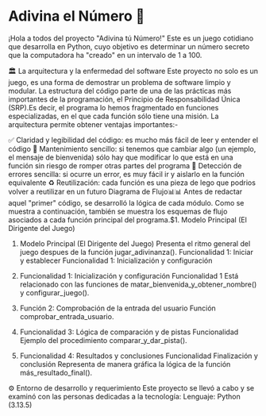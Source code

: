 # Adivina el Número 🎲
¡Hola a todos del proyecto "Adivina tú Número!" Este es un juego cotidiano que desarrolla en Python, cuyo objetivo es determinar un número secreto que la computadora ha "creado" en un intervalo de 1 a 100.

🏛️ La arquitectura y la enfermedad del software
Este proyecto no solo es un juego, es una forma de demostrar un problema de software limpio y modular. La estructura del código parte de una de las prácticas más importantes de la programación, el Principio de Responsabilidad Única (SRP).Es decir, el programa lo hemos fragmentado en funciones especializadas, en el que cada función sólo tiene una misión. La arquitectura permite obtener ventajas importantes:-

✅ Claridad y legibilidad del código: es mucho más fácil de leer y entender el código
🔧 Mantenimiento sencillo: si tenemos que cambiar algo (un ejemplo, el mensaje de bienvenida) sólo hay que modificar lo que está en una función sin riesgo de romper otras partes del programa
🐞 Detección de errores sencilla: si ocurre un error, es muy fácil ir y aislarlo en la función equivalente
♻️ Reutilización: cada función es una pieza de lego que podrios volver a reutilizar en un futuro
Diagrama de Flujo📊📊
Antes de redactar aquel "primer" código, se desarrolló la lógica de cada módulo. Como se muestra a continuación, también se muestra los esquemas de flujo asociados a cada función principal del programa.$1. Modelo Principal (El Dirigente del Juego)

1. Modelo Principal (El Dirigente del Juego)
Presenta el ritmo general del juego despues de la función jugar_adivinanza(). Funcionalidad 1: Iniciar y establecer Funcionalidad 1: Inicialización y configuración

2. Funcionalidad 1: Inicialización y configuración Funcionalidad 1
Está relacionado con las funciones de matar_bienvenida_y_obtener_nombre() y configurar_juego().

3. Función 2: Comprobación de la entrada del usuario Función
comprobar_entrada_usuario.

4. Funcionalidad 3: Lógica de comparación y de pistas Funcionalidad
Ejemplo del procedimiento comparar_y_dar_pista().

5. Funcionalidad 4: Resultados y conclusiones Funcionalidad Finalización y conclusión
Representa de manera gráfica la lógica de la función más_resultado_final().

⚙️ Entorno de desarrollo y requerimiento
Este proyecto se llevó a cabo y se examinó con las personas dedicadas a la tecnología: Lenguaje: Python (3.13.5)
